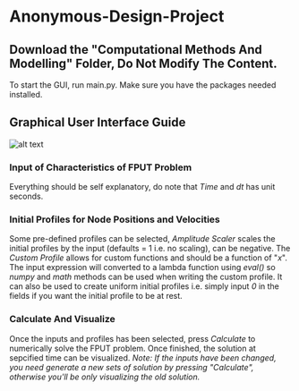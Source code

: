 # Anonymous-Design-Project
## Download the "Computational Methods And Modelling" Folder, Do Not Modify The Content.
To start the GUI, run main.py. 
Make sure you have the packages needed installed.

## Graphical User Interface Guide 

![alt text](https://github.com/B-Harakat/Anonymous-Design-Project/blob/main/gui.PNG?raw=true)

### Input of Characteristics of FPUT Problem
Everything should be self explanatory, do note that *Time* and *dt* has unit seconds.

### Initial Profiles for Node Positions and Velocities
Some pre-defined profiles can be selected, *Amplitude Scaler* scales the initial profiles by the input (defaults = 1 i.e. no scaling), can be negative. The *Custom Profile* allows for custom functions and should be a function of "*x*". The input expression will converted to a lambda function using *eval()* so *numpy* and *math* methods can be used when writing the custom profile. It can also be used to create uniform initial profiles i.e. simply input *0* in the fields if you want the initial profile to be at rest.

### Calculate And Visualize
Once the inputs and profiles has been selected, press *Calculate* to numerically solve the FPUT problem. Once finished, the solution at sepcified time can be visualized. *Note: If the inputs have been changed, you need generate a new sets of solution by pressing "Calculate", otherwise you'll be only visualizing the old solution.*
